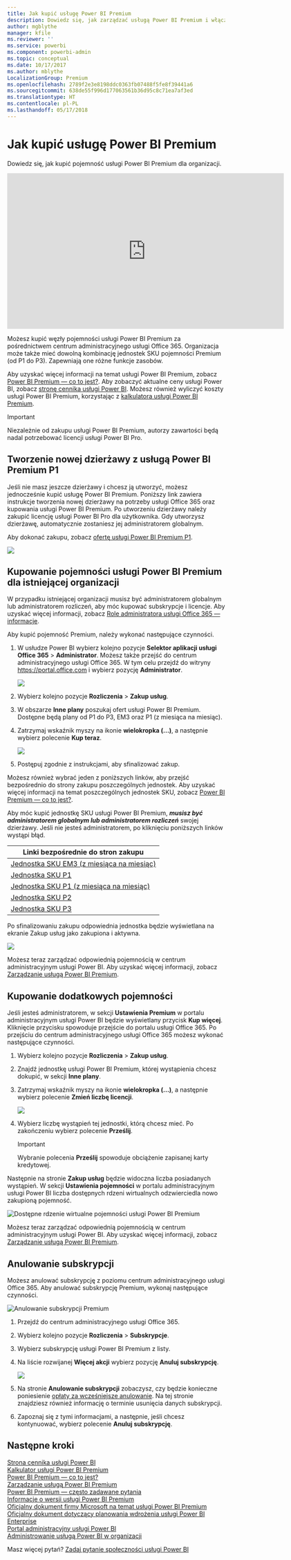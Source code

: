 ```yaml
---
title: Jak kupić usługę Power BI Premium
description: Dowiedz się, jak zarządzać usługą Power BI Premium i włączać dostęp do zawartości dla całej organizacji.
author: mgblythe
manager: kfile
ms.reviewer: ''
ms.service: powerbi
ms.component: powerbi-admin
ms.topic: conceptual
ms.date: 10/17/2017
ms.author: mblythe
LocalizationGroup: Premium
ms.openlocfilehash: 2789f2e3e8198ddc0363fb07488f5fe8f39441a6
ms.sourcegitcommit: 638de55f996d177063561b36d95c8c71ea7af3ed
ms.translationtype: HT
ms.contentlocale: pl-PL
ms.lasthandoff: 05/17/2018
---
```

# <a name="how-to-purchase-power-bi-premium"></a>Jak kupić usługę Power BI Premium
Dowiedz się, jak kupić pojemność usługi Power BI Premium dla organizacji.

<iframe width="640" height="360" src="https://www.youtube.com/embed/NkvYs5Qp4iA?rel=0&amp;showinfo=0" frameborder="0" allowfullscreen></iframe>

Możesz kupić węzły pojemności usługi Power BI Premium za pośrednictwem centrum administracyjnego usługi Office 365. Organizacja może także mieć dowolną kombinację jednostek SKU pojemności Premium (od P1 do P3). Zapewniają one różne funkcje zasobów.

Aby uzyskać więcej informacji na temat usługi Power BI Premium, zobacz [Power BI Premium — co to jest?](service-premium.md). Aby zobaczyć aktualne ceny usługi Power BI, zobacz [stronę cennika usługi Power BI](https://powerbi.microsoft.com/pricing/). Możesz również wyliczyć koszty usługi Power BI Premium, korzystając z [kalkulatora usługi Power BI Premium](https://powerbi.microsoft.com/calculator/).

> [!IMPORTANT]
> Niezależnie od zakupu usługi Power BI Premium, autorzy zawartości będą nadal potrzebować licencji usługi Power BI Pro.
> 
> 

## <a name="create-a-new-tenant-with-power-bi-premium-p1"></a>Tworzenie nowej dzierżawy z usługą Power BI Premium P1
Jeśli nie masz jeszcze dzierżawy i chcesz ją utworzyć, możesz jednocześnie kupić usługę Power BI Premium. Poniższy link zawiera instrukcje tworzenia nowej dzierżawy na potrzeby usługi Office 365 oraz kupowania usługi Power BI Premium. Po utworzeniu dzierżawy należy zakupić licencję usługi Power BI Pro dla użytkownika. Gdy utworzysz dzierżawę, automatycznie zostaniesz jej administratorem globalnym.

Aby dokonać zakupu, zobacz [ofertę usługi Power BI Premium P1](https://signup.microsoft.com/Signup?OfferId=b3ec5615-cc11-48de-967d-8d79f7cb0af1).

![](media/service-admin-premium-purchase/premium-purchase-with-tenant.png)

## <a name="purchase-a-power-bi-premium-capacity-for-an-existing-organization"></a>Kupowanie pojemności usługi Power BI Premium dla istniejącej organizacji
W przypadku istniejącej organizacji musisz być administratorem globalnym lub administratorem rozliczeń, aby móc kupować subskrypcje i licencje. Aby uzyskać więcej informacji, zobacz [Role administratora usługi Office 365 — informacje](https://support.office.com/article/About-Office-365-admin-roles-da585eea-f576-4f55-a1e0-87090b6aaa9d).

Aby kupić pojemność Premium, należy wykonać następujące czynności.

1. W usłudze Power BI wybierz kolejno pozycje **Selektor aplikacji usługi Office 365** > **Administrator**. Możesz także przejść do centrum administracyjnego usługi Office 365. W tym celu przejdź do witryny https://portal.office.com i wybierz pozycję **Administrator**.
   
    ![](media/service-admin-premium-purchase/o365-app-picker.png)
2. Wybierz kolejno pozycje **Rozliczenia** > **Zakup usług**.
3. W obszarze **Inne plany** poszukaj ofert usługi Power BI Premium. Dostępne będą plany od P1 do P3, EM3 oraz P1 (z miesiąca na miesiąc).
4. Zatrzymaj wskaźnik myszy na ikonie **wielokropka (...)**, a następnie wybierz polecenie **Kup teraz**.
   
    ![](media/service-admin-premium-purchase/premium-purchase.png)
5. Postępuj zgodnie z instrukcjami, aby sfinalizować zakup.

Możesz również wybrać jeden z poniższych linków, aby przejść bezpośrednio do strony zakupu poszczególnych jednostek. Aby uzyskać więcej informacji na temat poszczególnych jednostek SKU, zobacz [Power BI Premium — co to jest?](service-premium.md#premiumskus).

Aby móc kupić jednostkę SKU usługi Power BI Premium, ***musisz być administratorem globalnym lub administratorem rozliczeń*** swojej dzierżawy. Jeśli nie jesteś administratorem, po kliknięciu poniższych linków wystąpi błąd.

| Linki bezpośrednie do stron zakupu |
| --- |
| [Jednostka SKU EM3 (z miesiąca na miesiąc)](https://portal.office.com/commerce/completeorder.aspx?OfferId=4004702D-749C-4F74-BF47-3048F1833780&adminportal=1) |
| [Jednostka SKU P1](https://portal.office.com/commerce/completeorder.aspx?OfferId=b3ec5615-cc11-48de-967d-8d79f7cb0af1&adminportal=1) |
| [Jednostka SKU P1 (z miesiąca na miesiąc)](https://portal.office.com/commerce/completeorder.aspx?OfferId=E4C8EDD3-74A1-4D42-A738-C647972FBE81&adminportal=1) |
| [Jednostka SKU P2](https://portal.office.com/commerce/completeorder.aspx?OfferId=062F2AA7-B4BC-4B0E-980F-2072102D8605&adminportal=1) |
| [Jednostka SKU P3](https://portal.office.com/commerce/completeorder.aspx?OfferId=40c7d673-375c-42a1-84ca-f993a524fed0&adminportal=1) |

Po sfinalizowaniu zakupu odpowiednia jednostka będzie wyświetlana na ekranie Zakup usług jako zakupiona i aktywna.

![](media/service-admin-premium-purchase/premium-purchased.png)

Możesz teraz zarządzać odpowiednią pojemnością w centrum administracyjnym usługi Power BI. Aby uzyskać więcej informacji, zobacz [Zarządzanie usługą Power BI Premium](service-admin-premium-manage.md).

## <a name="purchase-more-capacities"></a>Kupowanie dodatkowych pojemności
Jeśli jesteś administratorem, w sekcji **Ustawienia Premium** w portalu administracyjnym usługi Power BI będzie wyświetlany przycisk **Kup więcej**. Kliknięcie przycisku spowoduje przejście do portalu usługi Office 365. Po przejściu do centrum administracyjnego usługi Office 365 możesz wykonać następujące czynności.

1. Wybierz kolejno pozycje **Rozliczenia** > **Zakup usług**.
2. Znajdź jednostkę usługi Power BI Premium, której wystąpienia chcesz dokupić, w sekcji **Inne plany**.
3. Zatrzymaj wskaźnik myszy na ikonie **wielokropka (...)**, a następnie wybierz polecenie **Zmień liczbę licencji**.
   
    ![](media/service-admin-premium-purchase/premium-purchase-more.png)
4. Wybierz liczbę wystąpień tej jednostki, którą chcesz mieć. Po zakończeniu wybierz polecenie **Prześlij**.
   
   > [!IMPORTANT]
   > Wybranie polecenia **Prześlij** spowoduje obciążenie zapisanej karty kredytowej.
   > 
   > 

Następnie na stronie **Zakup usług** będzie widoczna liczba posiadanych wystąpień. W sekcji **Ustawienia pojemności** w portalu administracyjnym usługi Power BI liczba dostępnych rdzeni wirtualnych odzwierciedla nowo zakupioną pojemność.

![Dostępne rdzenie wirtualne pojemności usługi Power BI Premium](media/service-admin-premium-purchase/premium-capacities.png)

Możesz teraz zarządzać odpowiednią pojemnością w centrum administracyjnym usługi Power BI. Aby uzyskać więcej informacji, zobacz [Zarządzanie usługą Power BI Premium](service-admin-premium-manage.md).

## <a name="cancel-your-subscription"></a>Anulowanie subskrypcji
Możesz anulować subskrypcję z poziomu centrum administracyjnego usługi Office 365. Aby anulować subskrypcję Premium, wykonaj następujące czynności.

![](media/service-admin-premium-purchase/premium-cancel-subscription.png "Anulowanie subskrypcji Premium")

1. Przejdź do centrum administracyjnego usługi Office 365.
2. Wybierz kolejno pozycje **Rozliczenia** > **Subskrypcje**.
3. Wybierz subskrypcję usługi Power BI Premium z listy.
4. Na liście rozwijanej **Więcej akcji** wybierz pozycję **Anuluj subskrypcję**.
   
    ![](media/service-admin-premium-purchase/o365-more-actions.png)
5. Na stronie **Anulowanie subskrypcji** zobaczysz, czy będzie konieczne poniesienie [opłaty za wcześniejsze anulowanie](https://support.office.com/article/early-termination-fees-6487d4de-401a-466f-8bc3-c0beb5cc40d3). Na tej stronie znajdziesz również informację o terminie usunięcia danych subskrypcji.
6. Zapoznaj się z tymi informacjami, a następnie, jeśli chcesz kontynuować, wybierz polecenie **Anuluj subskrypcję**.

## <a name="next-steps"></a>Następne kroki
[Strona cennika usługi Power BI](https://powerbi.microsoft.com/pricing/)  
[Kalkulator usługi Power BI Premium](https://powerbi.microsoft.com/calculator/)  
[Power BI Premium — co to jest?](service-premium.md)  
[Zarządzanie usługą Power BI Premium](service-admin-premium-manage.md)  
[Power BI Premium — często zadawane pytania](service-premium-faq.md)  
[Informacje o wersji usługi Power BI Premium](service-premium-release-notes.md)  
[Oficjalny dokument firmy Microsoft na temat usługi Power BI Premium](https://aka.ms/pbipremiumwhitepaper)  
[Oficjalny dokument dotyczący planowania wdrożenia usługi Power BI Enterprise](https://aka.ms/pbienterprisedeploy)  
[Portal administracyjny usługi Power BI](service-admin-portal.md)  
[Administrowanie usługą Power BI w organizacji](service-admin-administering-power-bi-in-your-organization.md)  

Masz więcej pytań? [Zadaj pytanie społeczności usługi Power BI](http://community.powerbi.com/)


